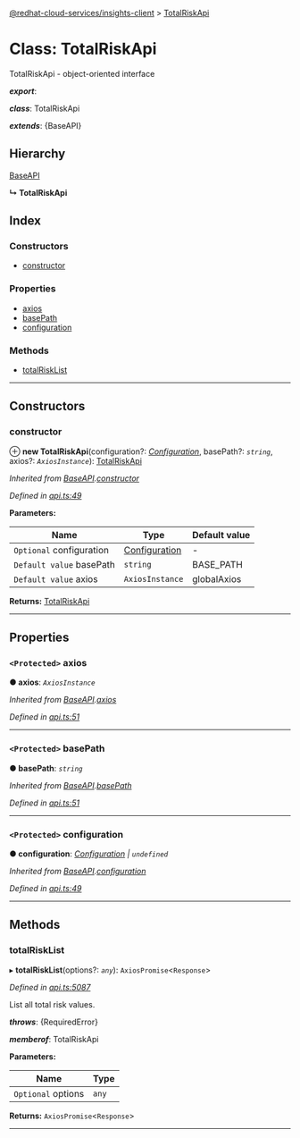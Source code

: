 [@redhat-cloud-services/insights-client](../README.md) > [TotalRiskApi](../classes/totalriskapi.md)

# Class: TotalRiskApi

TotalRiskApi - object-oriented interface

*__export__*: 

*__class__*: TotalRiskApi

*__extends__*: {BaseAPI}

## Hierarchy

 [BaseAPI](baseapi.md)

**↳ TotalRiskApi**

## Index

### Constructors

* [constructor](totalriskapi.md#constructor)

### Properties

* [axios](totalriskapi.md#axios)
* [basePath](totalriskapi.md#basepath)
* [configuration](totalriskapi.md#configuration)

### Methods

* [totalRiskList](totalriskapi.md#totalrisklist)

---

## Constructors

<a id="constructor"></a>

###  constructor

⊕ **new TotalRiskApi**(configuration?: *[Configuration](configuration.md)*, basePath?: *`string`*, axios?: *`AxiosInstance`*): [TotalRiskApi](totalriskapi.md)

*Inherited from [BaseAPI](baseapi.md).[constructor](baseapi.md#constructor)*

*Defined in [api.ts:49](https://github.com/RedHatInsights/javascript-clients/blob/master/packages/insights/api.ts#L49)*

**Parameters:**

| Name | Type | Default value |
| ------ | ------ | ------ |
| `Optional` configuration | [Configuration](configuration.md) | - |
| `Default value` basePath | `string` |  BASE_PATH |
| `Default value` axios | `AxiosInstance` |  globalAxios |

**Returns:** [TotalRiskApi](totalriskapi.md)

___

## Properties

<a id="axios"></a>

### `<Protected>` axios

**● axios**: *`AxiosInstance`*

*Inherited from [BaseAPI](baseapi.md).[axios](baseapi.md#axios)*

*Defined in [api.ts:51](https://github.com/RedHatInsights/javascript-clients/blob/master/packages/insights/api.ts#L51)*

___
<a id="basepath"></a>

### `<Protected>` basePath

**● basePath**: *`string`*

*Inherited from [BaseAPI](baseapi.md).[basePath](baseapi.md#basepath)*

*Defined in [api.ts:51](https://github.com/RedHatInsights/javascript-clients/blob/master/packages/insights/api.ts#L51)*

___
<a id="configuration"></a>

### `<Protected>` configuration

**● configuration**: *[Configuration](configuration.md) \| `undefined`*

*Inherited from [BaseAPI](baseapi.md).[configuration](baseapi.md#configuration)*

*Defined in [api.ts:49](https://github.com/RedHatInsights/javascript-clients/blob/master/packages/insights/api.ts#L49)*

___

## Methods

<a id="totalrisklist"></a>

###  totalRiskList

▸ **totalRiskList**(options?: *`any`*): `AxiosPromise`<`Response`>

*Defined in [api.ts:5087](https://github.com/RedHatInsights/javascript-clients/blob/master/packages/insights/api.ts#L5087)*

List all total risk values.

*__throws__*: {RequiredError}

*__memberof__*: TotalRiskApi

**Parameters:**

| Name | Type |
| ------ | ------ |
| `Optional` options | `any` |

**Returns:** `AxiosPromise`<`Response`>

___

